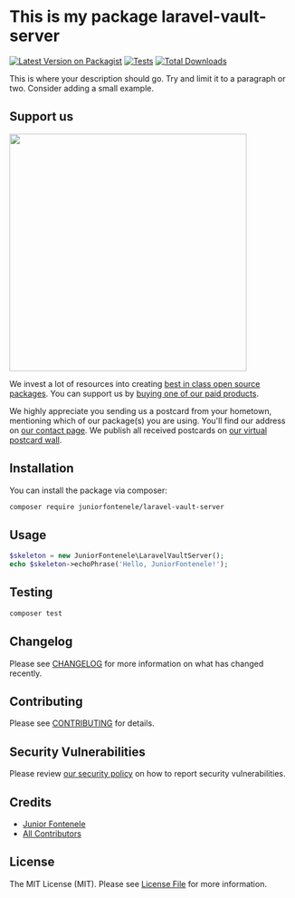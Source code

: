 # This is my package laravel-vault-server

[![Latest Version on Packagist](https://img.shields.io/packagist/v/juniorfontenele/laravel-vault-server.svg?style=flat-square)](https://packagist.org/packages/juniorfontenele/laravel-vault-server)
[![Tests](https://img.shields.io/github/actions/workflow/status/juniorfontenele/laravel-vault-server/tests.yml?branch=main&label=tests&style=flat-square)](https://github.com/juniorfontenele/laravel-vault-server/actions/workflows/tests.yml)
[![Total Downloads](https://img.shields.io/packagist/dt/juniorfontenele/laravel-vault-server.svg?style=flat-square)](https://packagist.org/packages/juniorfontenele/laravel-vault-server)

This is where your description should go. Try and limit it to a paragraph or two. Consider adding a small example.

## Support us

[<img src="https://github-ads.s3.eu-central-1.amazonaws.com/laravel-vault-server.jpg?t=1" width="419px" />](https://spatie.be/github-ad-click/laravel-vault-server)

We invest a lot of resources into creating [best in class open source packages](https://spatie.be/open-source). You can support us by [buying one of our paid products](https://spatie.be/open-source/support-us).

We highly appreciate you sending us a postcard from your hometown, mentioning which of our package(s) you are using. You'll find our address on [our contact page](https://spatie.be/about-us). We publish all received postcards on [our virtual postcard wall](https://spatie.be/open-source/postcards).

## Installation

You can install the package via composer:

```bash
composer require juniorfontenele/laravel-vault-server
```

## Usage

```php
$skeleton = new JuniorFontenele\LaravelVaultServer();
echo $skeleton->echoPhrase('Hello, JuniorFontenele!');
```

## Testing

```bash
composer test
```

## Changelog

Please see [CHANGELOG](CHANGELOG.md) for more information on what has changed recently.

## Contributing

Please see [CONTRIBUTING](https://github.com/spatie/.github/blob/main/CONTRIBUTING.md) for details.

## Security Vulnerabilities

Please review [our security policy](../../security/policy) on how to report security vulnerabilities.

## Credits

- [Junior Fontenele](https://github.com/juniorfontenele)
- [All Contributors](../../contributors)

## License

The MIT License (MIT). Please see [License File](LICENSE.md) for more information.
